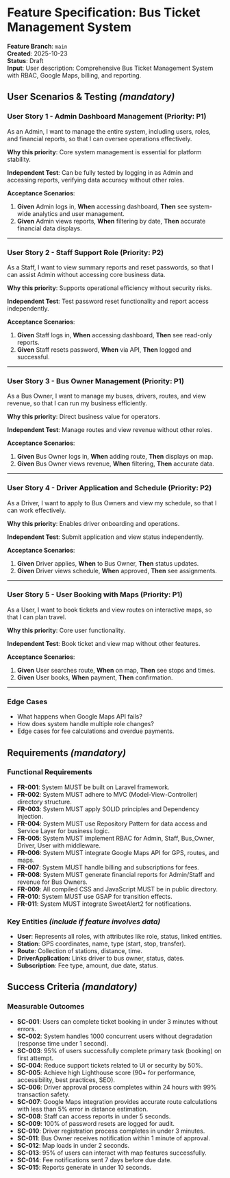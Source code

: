 # Feature Specification: Bus Ticket Management System

**Feature Branch**: `main`  
**Created**: 2025-10-23  
**Status**: Draft  
**Input**: User description: Comprehensive Bus Ticket Management System with RBAC, Google Maps, billing, and reporting.

## User Scenarios & Testing *(mandatory)*

### User Story 1 - Admin Dashboard Management (Priority: P1)

As an Admin, I want to manage the entire system, including users, roles, and financial reports, so that I can oversee operations effectively.

**Why this priority**: Core system management is essential for platform stability.

**Independent Test**: Can be fully tested by logging in as Admin and accessing reports, verifying data accuracy without other roles.

**Acceptance Scenarios**:

1. **Given** Admin logs in, **When** accessing dashboard, **Then** see system-wide analytics and user management.
2. **Given** Admin views reports, **When** filtering by date, **Then** accurate financial data displays.

---

### User Story 2 - Staff Support Role (Priority: P2)

As a Staff, I want to view summary reports and reset passwords, so that I can assist Admin without accessing core business data.

**Why this priority**: Supports operational efficiency without security risks.

**Independent Test**: Test password reset functionality and report access independently.

**Acceptance Scenarios**:

1. **Given** Staff logs in, **When** accessing dashboard, **Then** see read-only reports.
2. **Given** Staff resets password, **When** via API, **Then** logged and successful.

---

### User Story 3 - Bus Owner Management (Priority: P1)

As a Bus Owner, I want to manage my buses, drivers, routes, and view revenue, so that I can run my business efficiently.

**Why this priority**: Direct business value for operators.

**Independent Test**: Manage routes and view revenue without other roles.

**Acceptance Scenarios**:

1. **Given** Bus Owner logs in, **When** adding route, **Then** displays on map.
2. **Given** Bus Owner views revenue, **When** filtering, **Then** accurate data.

---

### User Story 4 - Driver Application and Schedule (Priority: P2)

As a Driver, I want to apply to Bus Owners and view my schedule, so that I can work effectively.

**Why this priority**: Enables driver onboarding and operations.

**Independent Test**: Submit application and view status independently.

**Acceptance Scenarios**:

1. **Given** Driver applies, **When** to Bus Owner, **Then** status updates.
2. **Given** Driver views schedule, **When** approved, **Then** see assignments.

---

### User Story 5 - User Booking with Maps (Priority: P1)

As a User, I want to book tickets and view routes on interactive maps, so that I can plan travel.

**Why this priority**: Core user functionality.

**Independent Test**: Book ticket and view map without other features.

**Acceptance Scenarios**:

1. **Given** User searches route, **When** on map, **Then** see stops and times.
2. **Given** User books, **When** payment, **Then** confirmation.

---

### Edge Cases

- What happens when Google Maps API fails?
- How does system handle multiple role changes?
- Edge cases for fee calculations and overdue payments.

## Requirements *(mandatory)*

### Functional Requirements

- **FR-001**: System MUST be built on Laravel framework.
- **FR-002**: System MUST adhere to MVC (Model-View-Controller) directory structure.
- **FR-003**: System MUST apply SOLID principles and Dependency Injection.
- **FR-004**: System MUST use Repository Pattern for data access and Service Layer for business logic.
- **FR-005**: System MUST implement RBAC for Admin, Staff, Bus_Owner, Driver, User with middleware.
- **FR-006**: System MUST integrate Google Maps API for GPS, routes, and maps.
- **FR-007**: System MUST handle billing and subscriptions for fees.
- **FR-008**: System MUST generate financial reports for Admin/Staff and revenue for Bus Owners.
- **FR-009**: All compiled CSS and JavaScript MUST be in public directory.
- **FR-010**: System MUST use GSAP for transition effects.
- **FR-011**: System MUST integrate SweetAlert2 for notifications.

### Key Entities *(include if feature involves data)*

- **User**: Represents all roles, with attributes like role, status, linked entities.
- **Station**: GPS coordinates, name, type (start, stop, transfer).
- **Route**: Collection of stations, distance, time.
- **DriverApplication**: Links driver to bus owner, status, dates.
- **Subscription**: Fee type, amount, due date, status.

## Success Criteria *(mandatory)*

### Measurable Outcomes

- **SC-001**: Users can complete ticket booking in under 3 minutes without errors.
- **SC-002**: System handles 1000 concurrent users without degradation (response time under 1 second).
- **SC-003**: 95% of users successfully complete primary task (booking) on first attempt.
- **SC-004**: Reduce support tickets related to UI or security by 50%.
- **SC-005**: Achieve high Lighthouse score (90+ for performance, accessibility, best practices, SEO).
- **SC-006**: Driver approval process completes within 24 hours with 99% transaction safety.
- **SC-007**: Google Maps integration provides accurate route calculations with less than 5% error in distance estimation.
- **SC-008**: Staff can access reports in under 5 seconds.
- **SC-009**: 100% of password resets are logged for audit.
- **SC-010**: Driver registration process completes in under 3 minutes.
- **SC-011**: Bus Owner receives notification within 1 minute of approval.
- **SC-012**: Map loads in under 2 seconds.
- **SC-013**: 95% of users can interact with map features successfully.
- **SC-014**: Fee notifications sent 7 days before due date.
- **SC-015**: Reports generate in under 10 seconds.
